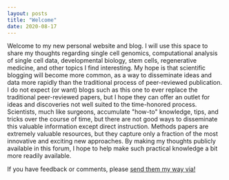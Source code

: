 ```yaml
---
layout: posts
title: "Welcome" 
date: 2020-08-17
---
```


Welcome to my new personal website and blog. I will use this space to share my thoughts regarding single cell genomics, computational analysis of
single cell data, developmental biology, stem cells, regenerative medicine, and other topics I find interesting. My hope is that scientific blogging
will become more common, as a way to disseminate ideas and data more rapidly than the traditional process of peer-reviewed publication. I do not
expect (or want) blogs such as this one to ever replace the traditional peer-reviewed papers, but I hope they can offer an outlet for ideas and 
discoveries not well suited to the time-honored process. Scientists, much like surgeons, accumulate "how-to" knowledge, tips, and tricks over the course 
of time, but there are not good ways to disseminate this valuable information except direct instruction. Methods papers are extremely
valuable resources, but they capture only a fraction of the most innovative and exciting new approaches. By making my thoughts publicly available in
this forum, I hope to help make such practical knowledge a bit more readily available.

If you have feedback or comments, please [send them my way via!](https://riguyer.github.io/contact/)
